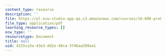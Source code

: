 ```yaml
---
content_type: resource
description: ''
file: https://ol-ocw-studio-app-qa.s3.amazonaws.com/courses/18-600-probability-and-random-variables-fall-2019/4155ca3a43e3dd2e48ca3746aa399aa1_MIT18_600F19_lec36.pdf
file_type: application/pdf
learning_resource_types: []
ocw_type: ''
resourcetype: Document
title: null
uid: 4155ca3a-43e3-dd2e-48ca-3746aa399aa1
---
```

